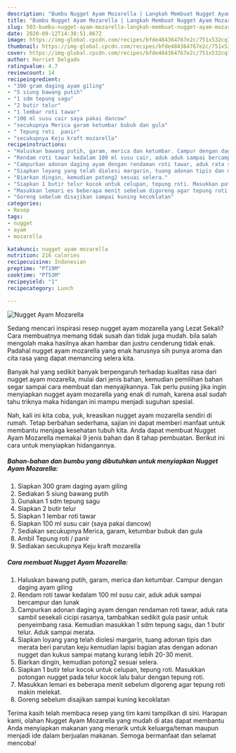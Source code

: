 ```yaml
---
description: "Bumbu Nugget Ayam Mozarella | Langkah Membuat Nugget Ayam Mozarella Yang Bisa Manjain Lidah"
title: "Bumbu Nugget Ayam Mozarella | Langkah Membuat Nugget Ayam Mozarella Yang Bisa Manjain Lidah"
slug: 503-bumbu-nugget-ayam-mozarella-langkah-membuat-nugget-ayam-mozarella-yang-bisa-manjain-lidah
date: 2020-09-12T14:38:51.067Z
image: https://img-global.cpcdn.com/recipes/bfde484364767e2c/751x532cq70/nugget-ayam-mozarella-foto-resep-utama.jpg
thumbnail: https://img-global.cpcdn.com/recipes/bfde484364767e2c/751x532cq70/nugget-ayam-mozarella-foto-resep-utama.jpg
cover: https://img-global.cpcdn.com/recipes/bfde484364767e2c/751x532cq70/nugget-ayam-mozarella-foto-resep-utama.jpg
author: Harriet Delgado
ratingvalue: 4.7
reviewcount: 14
recipeingredient:
- "300 gram daging ayam giling"
- "5 siung bawang putih"
- "1 sdm tepung sagu"
- "2 butir telur"
- "1 lembar roti tawar"
- "100 ml susu cair saya pakai dancow"
- "secukupnya Merica garam ketumbar bubuk dan gula"
- " Tepung roti  panir"
- "secukupnya Keju kraft mozarella"
recipeinstructions:
- "Haluskan bawang putih, garam, merica dan ketumbar. Campur dengan daging ayam giling"
- "Rendam roti tawar kedalam 100 ml susu cair, aduk aduk sampai bercampur dan lunak"
- "Campurkan adonan daging ayam dengan rendaman roti tawar, aduk rata sambil sesekali cicipi rasanya, tambahkan sedikit gula pasir untuk penyeimbang rasa. Kemudian masukkan 1 sdm tepung sagu, dan 1 butir telur. Aduk sampai merata."
- "Siapkan loyang yang telah diolesi margarin, tuang adonan tipis dan merata beri parutan keju kemudian lapisi bagian atas dengan adonan nugget dan kukus sampai matang kurang lebih 20-30 menit."
- "Biarkan dingin, kemudian potong2 sesuai selera."
- "Siapkan 1 butir telur kocok untuk celupan, tepung roti. Masukkan potongan nugget pada telur kocok lalu balur dengan tepung roti."
- "Masukkan lemari es beberapa menit sebelum digoreng agar tepung roti makin melekat."
- "Goreng sebelum disajikan sampai kuning kecoklatan"
categories:
- Resep
tags:
- nugget
- ayam
- mozarella

katakunci: nugget ayam mozarella 
nutrition: 216 calories
recipecuisine: Indonesian
preptime: "PT19M"
cooktime: "PT53M"
recipeyield: "1"
recipecategory: Lunch

---
```



![Nugget Ayam Mozarella](https://img-global.cpcdn.com/recipes/bfde484364767e2c/751x532cq70/nugget-ayam-mozarella-foto-resep-utama.jpg)

Sedang mencari inspirasi resep nugget ayam mozarella yang Lezat Sekali? Cara membuatnya memang tidak susah dan tidak juga mudah. bila salah mengolah maka hasilnya akan hambar dan justru cenderung tidak enak. Padahal nugget ayam mozarella yang enak harusnya sih punya aroma dan cita rasa yang dapat memancing selera kita.



Banyak hal yang sedikit banyak berpengaruh terhadap kualitas rasa dari nugget ayam mozarella, mulai dari jenis bahan, kemudian pemilihan bahan segar sampai cara membuat dan menyajikannya. Tak perlu pusing jika ingin menyiapkan nugget ayam mozarella yang enak di rumah, karena asal sudah tahu triknya maka hidangan ini mampu menjadi suguhan spesial.


Nah, kali ini kita coba, yuk, kreasikan nugget ayam mozarella sendiri di rumah. Tetap berbahan sederhana, sajian ini dapat memberi manfaat untuk membantu menjaga kesehatan tubuh kita. Anda dapat membuat Nugget Ayam Mozarella memakai 9 jenis bahan dan 8 tahap pembuatan. Berikut ini cara untuk menyiapkan hidangannya.

<!--inarticleads1-->

##### Bahan-bahan dan bumbu yang dibutuhkan untuk menyiapkan Nugget Ayam Mozarella:

1. Siapkan 300 gram daging ayam giling
1. Sediakan 5 siung bawang putih
1. Gunakan 1 sdm tepung sagu
1. Siapkan 2 butir telur
1. Siapkan 1 lembar roti tawar
1. Siapkan 100 ml susu cair (saya pakai dancow)
1. Sediakan secukupnya Merica, garam, ketumbar bubuk dan gula
1. Ambil  Tepung roti / panir
1. Sediakan secukupnya Keju kraft mozarella




<!--inarticleads2-->

##### Cara membuat Nugget Ayam Mozarella:

1. Haluskan bawang putih, garam, merica dan ketumbar. Campur dengan daging ayam giling
1. Rendam roti tawar kedalam 100 ml susu cair, aduk aduk sampai bercampur dan lunak
1. Campurkan adonan daging ayam dengan rendaman roti tawar, aduk rata sambil sesekali cicipi rasanya, tambahkan sedikit gula pasir untuk penyeimbang rasa. Kemudian masukkan 1 sdm tepung sagu, dan 1 butir telur. Aduk sampai merata.
1. Siapkan loyang yang telah diolesi margarin, tuang adonan tipis dan merata beri parutan keju kemudian lapisi bagian atas dengan adonan nugget dan kukus sampai matang kurang lebih 20-30 menit.
1. Biarkan dingin, kemudian potong2 sesuai selera.
1. Siapkan 1 butir telur kocok untuk celupan, tepung roti. Masukkan potongan nugget pada telur kocok lalu balur dengan tepung roti.
1. Masukkan lemari es beberapa menit sebelum digoreng agar tepung roti makin melekat.
1. Goreng sebelum disajikan sampai kuning kecoklatan




Terima kasih telah membaca resep yang tim kami tampilkan di sini. Harapan kami, olahan Nugget Ayam Mozarella yang mudah di atas dapat membantu Anda menyiapkan makanan yang menarik untuk keluarga/teman maupun menjadi ide dalam berjualan makanan. Semoga bermanfaat dan selamat mencoba!
